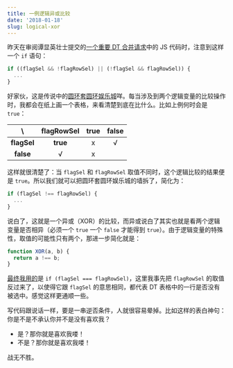 ```yaml
---
title: 一例逻辑异或比较
date: '2018-01-18'
slug: logical-xor
---
```


昨天在审阅谭显英壮士提交的[一个重要 DT 合并请求](https://github.com/rstudio/DT/pull/481/files)中的 JS 代码时，注意到这样一个 `if` 语句：

```js
if ((flagSel && !flagRowSel) || (!flagSel && flagRowSel)) {
  ...
}
```

好家伙，这是传说中的[圆环套圆环娱乐城](https://zh.wikipedia.org/wiki/%E4%B8%80%E4%B8%AA%E9%A6%92%E5%A4%B4%E5%BC%95%E5%8F%91%E7%9A%84%E8%A1%80%E6%A1%88)咩。每当涉及到两个逻辑变量的比较操作时，我都会在纸上画一个表格，来看清楚到底在比什么。比如上例何时会是 `true`：

\       | flagRowSel | true | false
:------:|:----------:|:----:|:----:
**flagSel** | **true**   |  x   |  √
 | **false**  |  √   |  x

这样就很清楚了：当 `flagSel` 和 `flagRowSel` 取值不同时，这个逻辑比较的结果便是 `true`。所以我们就可以把圆环套圆环娱乐城的墙拆了，简化为：

```js
if (flagSel !== flagRowSel) {
  ...
}
```

说白了，这就是一个异或（XOR）的比较，而异或说白了其实也就是看两个逻辑变量是否相异（必须一个 `true` 一个 `false` 才能得到 `true`）。由于逻辑变量的特殊性，取值的可能性只有两个，那进一步简化就是：

```js
function XOR(a, b) {
  return a !== b;
}
```

[最终我用的](https://github.com/rstudio/DT/commit/b5a735e9b3910798b99e8e4766d2004e7655a94a)是 `if (flagSel === flagRowSel)`，这里我事先把 `flagRowSel` 的取值反过来了，以使得它跟 `flagSel` 的意思相同，都代表 DT 表格中的一行是否没有被选中。感觉这样更通顺一些。

写代码跟说话一样，要是一串逆否条件，人就很容易晕掉。比如这样的表白神句：你是不是不承认你并不是没有喜欢我？

- 是？那你就是喜欢我喽！
- 不是？那你就是喜欢我喽！

战无不胜。
